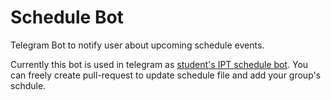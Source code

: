 # Schedule Bot
Telegram Bot to notify user about upcoming schedule events.

Currently this bot is used in telegram as [student's IPT schedule bot](https://t.me/scheduleIPT_bot). You can freely create pull-request to update schedule file and add your group's schdule.
